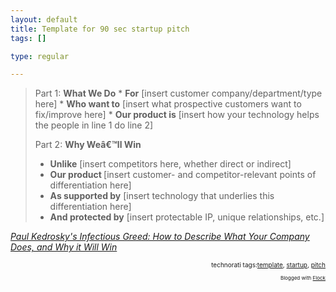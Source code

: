 ```yaml
--- 
layout: default
title: Template for 90 sec startup pitch
tags: []

type: regular

---
```

<blockquote cite="http://paul.kedrosky.com/archives/2006/09/15/how_to_describe.html">Part 1: <strong>What We Do</strong>
* <strong>For</strong> [insert customer company/department/type here]
* <strong>Who want to</strong> [insert what prospective customers want to fix/improve here]
* <strong>Our product is</strong> [insert how your technology helps the people in line 1 do line 2]

Part 2: <strong>Why Weâ€™ll Win</strong>
* <strong>Unlike</strong> [insert competitors here, whether direct or indirect]
* <strong>Our product </strong>[insert customer- and competitor-relevant points of differentiation here]
* <strong>As supported by</strong> [insert technology that underlies this differentiation here]
* <strong>And protected by</strong> [insert protectable IP, unique relationships, etc.]</blockquote>
<p class="citation"><cite><a href="http://paul.kedrosky.com/archives/2006/09/15/how_to_describe.html">Paul Kedrosky's Infectious Greed: How to Describe What Your Company Does, and Why it Will Win</a></cite></p>
<!-- technorati tags begin -->
<p style="font-size: 10px; text-align: right">technorati tags:<a rel="tag" href="http://technorati.com/tag/template">template</a>, <a rel="tag" href="http://technorati.com/tag/startup">startup</a>, <a rel="tag" href="http://technorati.com/tag/pitch">pitch</a></p>
<!-- technorati tags end -->
<p style="text-align: right; font-size: 8px">Blogged with <a target="_new" title="Flock" href="http://www.flock.com/blogged-with-flock">Flock</a></p>
